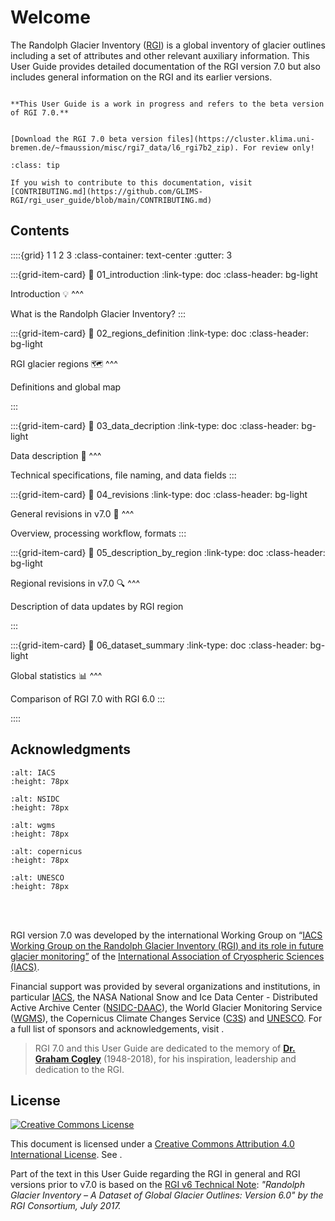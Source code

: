 # Welcome

The Randolph Glacier Inventory ([RGI](https://www.glims.org/RGI)) is a global inventory of glacier outlines including a set of attributes and other relevant auxiliary information. This User Guide provides detailed documentation of the RGI version 7.0 but also includes general information on the RGI and its earlier versions.

```{warning}

**This User Guide is a work in progress and refers to the beta version of RGI 7.0.**

```

```{admonition} Data download

[Download the RGI 7.0 beta version files](https://cluster.klima.uni-bremen.de/~fmaussion/misc/rgi7_data/l6_rgi7b2_zip). For review only!
```

```{admonition} Contributing to this documentation
:class: tip

If you wish to contribute to this documentation, visit [CONTRIBUTING.md](https://github.com/GLIMS-RGI/rgi_user_guide/blob/main/CONTRIBUTING.md)  
```

## Contents

::::{grid} 1 1 2 3
:class-container: text-center
:gutter: 3

:::{grid-item-card}
:link: 01_introduction
:link-type: doc
:class-header: bg-light

Introduction 💡
^^^

What is the Randolph Glacier Inventory?
:::

:::{grid-item-card}
:link: 02_regions_definition
:link-type: doc
:class-header: bg-light

RGI glacier regions 🗺️
^^^

Definitions and global map

:::

:::{grid-item-card}
:link: 03_data_decription
:link-type: doc
:class-header: bg-light

Data description 💾
^^^

Technical specifications, file naming, and data fields
:::

:::{grid-item-card}
:link: 04_revisions
:link-type: doc
:class-header: bg-light

General revisions in v7.0 🔁
^^^

Overview, processing workflow, formats
:::

:::{grid-item-card}
:link: 05_description_by_region
:link-type: doc
:class-header: bg-light

Regional revisions in v7.0 🔍
^^^

Description of data updates by RGI region

:::

:::{grid-item-card}
:link: 06_dataset_summary
:link-type: doc
:class-header: bg-light

Global statistics 📊
^^^

Comparison of RGI 7.0 with RGI 6.0
:::

::::


## Acknowledgments


```{image} img/logos/iugg_iacs_border.png
:alt: IACS
:height: 78px
```

```{image} img/logos/nsidc_daac.png
:alt: NSIDC
:height: 78px
```

```{image} img/logos/wgms.png
:alt: wgms
:height: 78px
```

```{image} img/logos/copernicus.png
:alt: copernicus
:height: 78px
```

```{image} img/logos/unesco.png
:alt: UNESCO
:height: 78px
```

<br><br>

RGI version 7.0 was developed by the international Working Group on “[IACS Working Group on the Randolph Glacier Inventory (RGI) and its role in future glacier monitoring”](https://cryosphericsciences.org) of the [International Association of Cryospheric Sciences (IACS)](https://cryosphericsciences.org/activities/working-groups/rgi-working-group/).

Financial support was provided by several organizations and institutions, in particular [IACS](https://cryosphericsciences.org), the NASA National Snow and Ice Data Center - Distributed Active Archive Center ([NSIDC-DAAC](https://nsidc.org)), the World Glacier Monitoring Service ([WGMS](https://wgms.ch)), the Copernicus Climate Changes Service ([C3S](https://climate.copernicus.eu)) and [UNESCO](https://www.unesco.org). For a full list of sponsors and acknowledgements, visit [](appendix/acknowledgements).

> RGI 7.0 and this User Guide are dedicated to the memory of 
> **[Dr. Graham Cogley](https://www.igsoc.org/j-graham-cogley-1948-2018)** (1948-2018),
> for his inspiration, leadership and dedication to the RGI.


## License

[![Creative Commons License](https://mirrors.creativecommons.org/presskit/buttons/88x31/svg/by.svg)](https://creativecommons.org/licenses/by/4.0)

This document is licensed under a [Creative Commons Attribution 4.0 International License](https://creativecommons.org/licenses/by/4.0/). See [](reference).

Part of the text in this User Guide regarding the RGI in general and RGI versions prior to v7.0 is based on the [RGI v6 Technical Note](https://github.com/GLIMS-RGI/rgi_user_guide/raw/main/docs/img/00_rgi60_TechnicalNote.pdf): *"Randolph Glacier Inventory – A Dataset of Global Glacier Outlines: Version 6.0" by the RGI Consortium, July 2017.*
